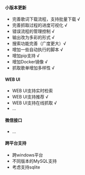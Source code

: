 #### 小版本更新
* 完善歌词下载流程，支持批量下载 √
* 完善抓取过程的进度可视化 √
* 错误流程的管理控制 √
* 输出改为多彩的形式 √
* 搜索功能完善（广度更大）√
* 增加一些自动执行的脚本 √
* 增加pip支持 √
* 增加Docker镜像 √
* 抓取歌单增加多样性 √

#### WEB UI
* WEB UI支持实时检索
* WEB UI支持推荐 √
* WEB UI支持在线抓取 √
* ...

#### 微信接口
* ...

#### 跨平台支持
* 跨windows平台
* 不同版本的MySQL支持
* 考虑支持sqlite
